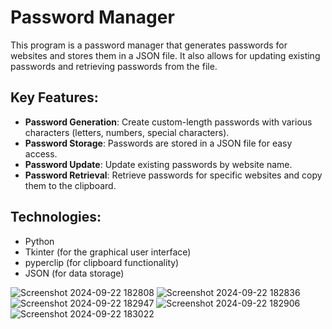 # Password Manager

This program is a password manager that generates passwords for websites and stores them in a JSON file. It also allows for updating existing passwords and retrieving passwords from the file.

## Key Features:
- **Password Generation**: Create custom-length passwords with various characters (letters, numbers, special characters).
- **Password Storage**: Passwords are stored in a JSON file for easy access.
- **Password Update**: Update existing passwords by website name.
- **Password Retrieval**: Retrieve passwords for specific websites and copy them to the clipboard.

## Technologies:
- Python
- Tkinter (for the graphical user interface)
- pyperclip (for clipboard functionality)
- JSON (for data storage)


![Screenshot 2024-09-22 182808](https://github.com/user-attachments/assets/f85e3453-af1b-4ddf-b56a-91b13507aa6b)
![Screenshot 2024-09-22 182836](https://github.com/user-attachments/assets/62a6303e-8603-4feb-a960-74b8f39ff697)
![Screenshot 2024-09-22 182947](https://github.com/user-attachments/assets/ab863dcd-a00d-4e4b-820a-4dd608a6334e)
![Screenshot 2024-09-22 182906](https://github.com/user-attachments/assets/33b8e8e8-90c7-4601-af4d-3187bc9045c2)
![Screenshot 2024-09-22 183022](https://github.com/user-attachments/assets/582bf692-4556-43ce-8f92-ef8319691107)
